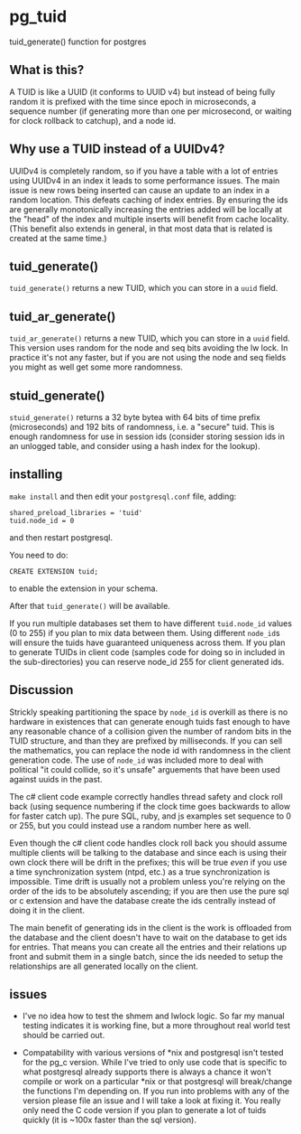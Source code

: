 # pg_tuid
tuid_generate() function for postgres

## What is this?
A TUID is like a UUID (it conforms to UUID v4) but instead of being fully random it is prefixed with
the time since epoch in microseconds, a sequence number (if generating more than one per microsecond, or
waiting for clock rollback to catchup), and a node id.

## Why use a TUID instead of a UUIDv4?
UUIDv4 is completely random, so if you have a table with a lot of entries using UUIDv4 in an index it leads to
some performance issues. The main issue is new rows being inserted can cause an update to an index in a random
location. This defeats caching of index entries. By ensuring the ids are generally monotonically increasing
the entries added will be locally at the "head" of the index and multiple inserts will benefit from cache
locality. (This benefit also extends in general, in that most data that is related is created at the same time.)

## tuid_generate()

`tuid_generate()` returns a new TUID, which you can store in a `uuid` field.

## tuid_ar_generate()

`tuid_ar_generate()` returns a new TUID, which you can store in a `uuid` field. This version uses random for the node and seq bits avoiding the lw lock. In practice it's not any faster, but if you are not using the node and seq fields you might as well get some more randomness.

## stuid_generate()

`stuid_generate()` returns a 32 byte bytea with 64 bits of time prefix (microseconds) and 192 bits of randomness, i.e. a "secure" tuid. This is enough randomness for use in session ids (consider storing session ids in an unlogged table, and consider using a hash index for the lookup).

## installing

`make install` and then edit your `postgresql.conf` file, adding:

    shared_preload_libraries = 'tuid'
    tuid.node_id = 0
    
and then restart postgresql.

You need to do:

    CREATE EXTENSION tuid;

to enable the extension in your schema.

After that `tuid_generate()` will be available.

If you run multiple databases set them to have different `tuid.node_id` values (0 to 255) if you plan to mix data
between them. Using different `node_id`s will ensure the tuids have guaranteed uniqueness across them. If you plan to
generate TUIDs in client code (samples code for doing so in included in the sub-directories) you can reserve node_id
255 for client generated ids.

## Discussion

Strickly speaking partitioning the space by `node_id` is overkill as there is no hardware in existences that can 
generate enough tuids fast enough to have any reasonable chance of a collision given the number of random bits in
the TUID structure, and than they are prefixed by milliseconds. If you can sell the mathematics, you can replace
the node id with randomness in the client generation code. The use of `node_id` was included more to deal with
political "it could collide, so it's unsafe" arguements that have been used against uuids in the past.

The c# client code example correctly handles thread safety and clock roll back (using sequence numbering if the
clock time goes backwards to allow for faster catch up). The pure SQL, ruby, and js examples set sequence to 0 or
255, but you could instead use a random number here as well.

Even though the c# client code handles clock roll back you should assume multiple clients will be talking to the
database and since each is using their own clock there will be drift in the prefixes; this will be true *even* if
you use a time synchronization system (ntpd, etc.) as a true synchronization is impossible. Time drift is usually
not a problem unless you're relying on the order of the ids to be absolutely ascending; if you are then use the
pure sql or c extension and have the database create the ids centrally instead of doing it in the client.

The main benefit of generating ids in the client is the work is offloaded from the database and the client doesn't
have to wait on the database to get ids for entries. That means you can create all the entries and their relations
up front and submit them in a single batch, since the ids needed to setup the relationships are all generated
locally on the client.

## issues

- I've no idea how to test the shmem and lwlock logic. So far my manual testing indicates it is working fine, but
a more throughout real world test should be carried out.

- Compatability with various versions of *nix and postgresql isn't tested for the pg_c version. While I've tried
to only use code that is specific to what postgresql already supports there is always a chance it won't compile
or work on a particular *nix or that postgresql will break/change the functions I'm depending on. If you run
into problems with any of the version please file an issue and I will take a look at fixing it. You really only
need the C code version if you plan to generate a lot of tuids quickly (it is ~100x faster than the sql version).
